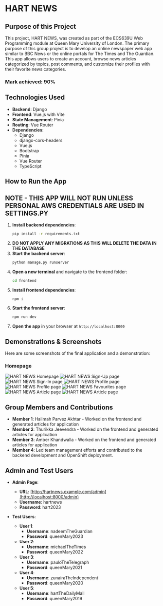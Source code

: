 # HART NEWS

## Purpose of this Project
This project, HART NEWS, was created as part of the ECS639U Web Programming module at Queen Mary University of London. The primary purpose of this group project is to develop an online newspaper web app similar to BBC News or the online portals for The Times and The Guardian. This app allows users to create an account, browse news articles categorized by topics, post comments, and customize their profiles with their favorite news categories.

### Mark achieved: 90%

## Technologies Used
- **Backend**: Django
- **Frontend**: Vue.js with Vite
- **State Management**: Pinia
- **Routing**: Vue Router
- **Dependencies**:
  - Django
  - django-cors-headers
  - Vue.js
  - Bootstrap
  - Pinia
  - Vue Router
  - TypeScript


## How to Run the App 
## NOTE - THIS APP WILL NOT RUN UNLESS PERSONAL AWS CREDENTIALS ARE USED IN SETTINGS.PY

1. **Install backend dependencies**:
    ```bash
    pip install -r requirements.txt
    ```
2. **DO NOT APPLY ANY MIGRATIONS AS THIS WILL DELETE THE DATA IN THE DATABASE**
3. **Start the backend server**:
    ```bash
    python manage.py runserver
    ```
4. **Open a new terminal** and navigate to the frontend folder:
    ```bash
    cd frontend
    ```
5. **Install frontend dependencies**:
    ```bash
    npm i
    ```
6. **Start the frontend server**:
    ```bash
    npm run dev
    ```
7. **Open the app** in your browser at `http://localhost:8000`
## Demonstrations & Screenshots
Here are some screenshots of the final application and a demonstration:

### Homepage
![HART NEWS Homepage](https://github.com/rohailramesh/ECS639U-Web-Programming-2023-24-CW3/blob/main/Home%20Page.png)
![HART NEWS Sign-Up page](https://github.com/rohailramesh/ECS639U-Web-Programming-2023-24-CW3/blob/main/Sign-Up.png)
![HART NEWS Sign-In page](https://github.com/rohailramesh/ECS639U-Web-Programming-2023-24-CW3/blob/main/Sign-In.png)
![HART NEWS Profile page](https://github.com/rohailramesh/ECS639U-Web-Programming-2023-24-CW3/blob/main/Profile%20Page%201.png)
![HART NEWS Profile page](https://github.com/rohailramesh/ECS639U-Web-Programming-2023-24-CW3/blob/main/Profile%20Page%202.png)
![HART NEWS Favourites page](https://github.com/rohailramesh/ECS639U-Web-Programming-2023-24-CW3/blob/main/Favourites%20Page.png)
![HART NEWS Article page](https://github.com/rohailramesh/ECS639U-Web-Programming-2023-24-CW3/blob/main/Article%20Page%201.png)
![HART NEWS Article page](https://github.com/rohailramesh/ECS639U-Web-Programming-2023-24-CW3/blob/main/Article%20Page%201.png)



## Group Members and Contributions
- **Member 1**: Halimah Parvez Akhtar - Worked on the frontend and generated articles for application
- **Member 2**: Thurikka Jeevendra - Worked on the frontend and generated articles for application
- **Member 3**: Amber Khandwalla - Worked on the frontend and generated articles for application
- **Member 4**: Led team management efforts and contributed to the backend development and OpenShift deployment.



## Admin and Test Users
- **Admin Page**:
  - **URL**: [http://hartnews.example.com/admin](http://localhost:8000/admin)
  - **Username**: hartnews
  - **Password**: hart2023

- **Test Users**:
  - **User 1**: 
    - **Username**: nadeemTheGuardian
    - **Password**: queenMary2023
  - **User 2**: 
    - **Username**: michaelTheTimes
    - **Password**: queenMary2022
  - **User 3**: 
    - **Username**: pauloTheTelegraph
    - **Password**: queenMary2021
  - **User 4**: 
    - **Username**: zunairaTheIndependent
    - **Password**: queenMary2020
  - **User 5**: 
    - **Username**: hartTheDailyMail
    - **Password**: queenMary2019
